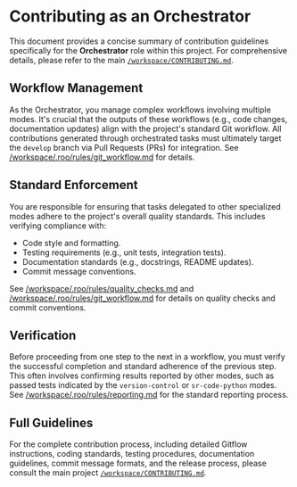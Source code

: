 # Contributing as an Orchestrator

This document provides a concise summary of contribution guidelines specifically for the **Orchestrator** role within this project. For comprehensive details, please refer to the main [`/workspace/CONTRIBUTING.md`](/workspace/CONTRIBUTING.md).

## Workflow Management

As the Orchestrator, you manage complex workflows involving multiple modes. It's crucial that the outputs of these workflows (e.g., code changes, documentation updates) align with the project's standard Git workflow. All contributions generated through orchestrated tasks must ultimately target the `develop` branch via Pull Requests (PRs) for integration. See [/workspace/.roo/rules/git_workflow.md](/workspace/.roo/rules/git_workflow.md) for details.

## Standard Enforcement

You are responsible for ensuring that tasks delegated to other specialized modes adhere to the project's overall quality standards. This includes verifying compliance with:

*   Code style and formatting.
*   Testing requirements (e.g., unit tests, integration tests).
*   Documentation standards (e.g., docstrings, README updates).
*   Commit message conventions.

See [/workspace/.roo/rules/quality_checks.md](/workspace/.roo/rules/quality_checks.md) and [/workspace/.roo/rules/git_workflow.md](/workspace/.roo/rules/git_workflow.md) for details on quality checks and commit conventions.

## Verification

Before proceeding from one step to the next in a workflow, you must verify the successful completion and standard adherence of the previous step. This often involves confirming results reported by other modes, such as passed tests indicated by the `version-control` or `sr-code-python` modes. See [/workspace/.roo/rules/reporting.md](/workspace/.roo/rules/reporting.md) for the standard reporting process.

## Full Guidelines

For the complete contribution process, including detailed Gitflow instructions, coding standards, testing procedures, documentation guidelines, commit message formats, and the release process, please consult the main project [`/workspace/CONTRIBUTING.md`](/workspace/CONTRIBUTING.md).